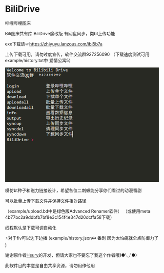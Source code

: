 # BiliDrive
哔哩哔哩图床

Bili图床共有库
BiliDrive魔改版
有网盘同步，类bt上传功能

exe下载请☞https://zhiyuyu.lanzous.com/ibl5b7a


上传下载可用，请勿过度宣传，软件交流群927256090
（下载速度测试可用example/history.txt中 爱情公寓5）

![](https://github.com/1299172402/BiliDrive-BT/blob/master/pic/introduction.PNG?raw=true)

模仿bt种子和磁力链接设计，希望各位二刺螈能分享你们看过的动漫番剧


可以批量上传下载文件并保持文件相对路径

（example/upload.bd中是绿色版Advanced Renamer软件）
（或使用meta 4b77bc2a9ddbfb7bf8e3c154f4e347d20dcffa58下载）

线程默认是下载可调自动化

⭐对于flv可以边下边播
(example/history.json中 番剧 因为太怕痛就全点防御力了 )

谢谢原作者[Hsury](https://hsury.com/)的开发，但请大家也不要忘了我这个作者哦(●'◡'●)

此软件目的本意是自由共享资源，请勿用作他用
